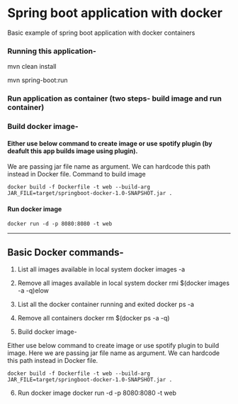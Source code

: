 # Spring boot application with docker

Basic example of spring boot application with docker containers

### Running this application-

   mvn clean install

   mvn spring-boot:run

### Run application as container (two steps- build image and run container)

### Build docker image-

#### Either use below command to create image or use spotify plugin (by deafult this app builds image using plugin).
 We are passing jar file name as argument. We can hardcode this path instead in Docker file. Command to build image

    docker build -f Dockerfile -t web --build-arg JAR_FILE=target/springboot-docker-1.0-SNAPSHOT.jar .

#### Run docker image
    docker run -d -p 8080:8080 -t web


---------------------------------------------------------------------------------------


## Basic Docker commands-

1. List all images available in local system
    docker images -a

2. Remove all images available in local system
    docker rmi $(docker images -a -q)elow

3. List all the docker container running and exited
    docker ps -a

4. Remove all containers
    docker rm $(docker ps -a -q)

5. Build docker image-

Either use below command to create image or use spotify plugin to build image. Here we are passing jar file name as argument. We can
hardcode this path instead in Docker file.

    docker build -f Dockerfile -t web --build-arg JAR_FILE=target/springboot-docker-1.0-SNAPSHOT.jar .

6. Run docker image
    docker run -d -p 8080:8080 -t web
